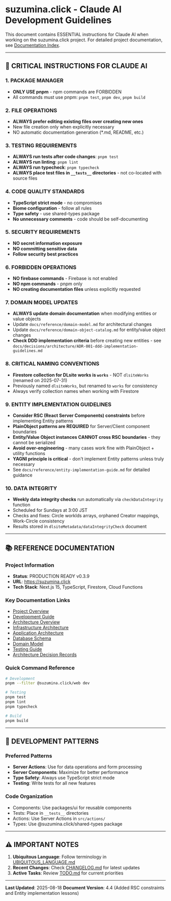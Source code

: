 # suzumina.click - Claude AI Development Guidelines

This document contains ESSENTIAL instructions for Claude AI when working on the suzumina.click project.
For detailed project documentation, see [Documentation Index](docs/README.md).

---

## 🚨 CRITICAL INSTRUCTIONS FOR CLAUDE AI

### 1. PACKAGE MANAGER
- **ONLY USE pnpm** - npm commands are FORBIDDEN
- All commands must use pnpm: `pnpm test`, `pnpm dev`, `pnpm build`

### 2. FILE OPERATIONS
- **ALWAYS prefer editing existing files over creating new ones**
- New file creation only when explicitly necessary
- NO automatic documentation generation (*.md, README, etc.)

### 3. TESTING REQUIREMENTS
- **ALWAYS run tests after code changes**: `pnpm test`
- **ALWAYS run linting**: `pnpm lint`
- **ALWAYS run typecheck**: `pnpm typecheck`
- **ALWAYS place test files in `__tests__` directories** - not co-located with source files

### 4. CODE QUALITY STANDARDS
- **TypeScript strict mode** - no compromises
- **Biome configuration** - follow all rules
- **Type safety** - use shared-types package
- **No unnecessary comments** - code should be self-documenting

### 5. SECURITY REQUIREMENTS
- **NO secret information exposure**
- **NO committing sensitive data**
- **Follow security best practices**

### 6. FORBIDDEN OPERATIONS
- **NO firebase commands** - Firebase is not enabled
- **NO npm commands** - pnpm only
- **NO creating documentation files** unless explicitly requested

### 7. DOMAIN MODEL UPDATES
- **ALWAYS update domain documentation** when modifying entities or value objects
- Update `docs/reference/domain-model.md` for architectural changes
- Update `docs/reference/domain-object-catalog.md` for entity/value object changes
- **Check DDD implementation criteria** before creating new entities - see `docs/decisions/architecture/ADR-001-ddd-implementation-guidelines.md`

### 8. CRITICAL NAMING CONVENTIONS
- **Firestore collection for DLsite works is `works`** - NOT `dlsiteWorks` (renamed on 2025-07-31)
- Previously named `dlsiteWorks`, but renamed to `works` for consistency
- Always verify collection names when working with Firestore

### 9. ENTITY IMPLEMENTATION GUIDELINES
- **Consider RSC (React Server Components) constraints** before implementing Entity patterns
- **PlainObject patterns are REQUIRED** for Server/Client component boundaries
- **Entity/Value Object instances CANNOT cross RSC boundaries** - they cannot be serialized
- **Avoid over-engineering** - many cases work fine with PlainObject + utility functions
- **YAGNI principle is critical** - don't implement Entity patterns unless truly necessary
- See `docs/reference/entity-implementation-guide.md` for detailed guidance

### 10. DATA INTEGRITY
- **Weekly data integrity checks** run automatically via `checkDataIntegrity` function
- Scheduled for Sundays at 3:00 JST
- Checks and fixes: Circle workIds arrays, orphaned Creator mappings, Work-Circle consistency
- Results stored in `dlsiteMetadata/dataIntegrityCheck` document

---

## 📚 REFERENCE DOCUMENTATION

### Project Information
- **Status**: PRODUCTION READY v0.3.9
- **URL**: https://suzumina.click
- **Tech Stack**: Next.js 15, TypeScript, Firestore, Cloud Functions

### Key Documentation Links
- [Project Overview](docs/README.md)
- [Development Guide](docs/guides/development.md)
- [Architecture Overview](docs/reference/architecture.md)
- [Infrastructure Architecture](docs/reference/infrastructure-architecture.md)
- [Application Architecture](docs/reference/application-architecture.md)
- [Database Schema](docs/reference/database-schema.md)
- [Domain Model](docs/reference/domain-model.md)
- [Testing Guide](docs/guides/testing.md)
- [Architecture Decision Records](docs/decisions/README.md)

### Quick Command Reference
```bash
# Development
pnpm --filter @suzumina.click/web dev

# Testing
pnpm test
pnpm lint
pnpm typecheck

# Build
pnpm build
```

---

## 🎯 DEVELOPMENT PATTERNS

### Preferred Patterns
- **Server Actions**: Use for data operations and form processing
- **Server Components**: Maximize for better performance
- **Type Safety**: Always use TypeScript strict mode
- **Testing**: Write tests for all new features

### Code Organization
- Components: Use packages/ui for reusable components
- Tests: Place in `__tests__` directories
- Actions: Use Server Actions in `src/actions/`
- Types: Use @suzumina.click/shared-types package

---

## ⚠️ IMPORTANT NOTES

1. **Ubiquitous Language**: Follow terminology in [UBIQUITOUS_LANGUAGE.md](docs/UBIQUITOUS_LANGUAGE.md)
2. **Recent Changes**: Check [CHANGELOG.md](docs/operations/changelog.md) for latest updates
3. **Active Tasks**: Review [TODO.md](docs/operations/todo.md) for current priorities

---

**Last Updated**: 2025-08-18
**Document Version**: 4.4 (Added RSC constraints and Entity implementation lessons)